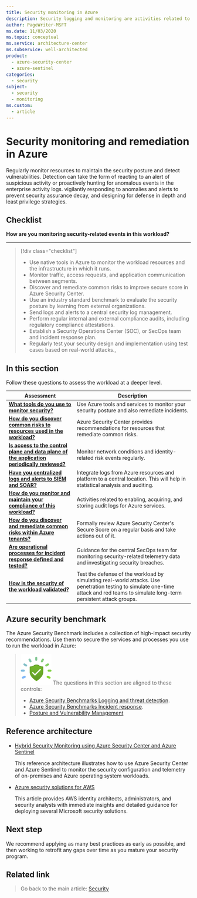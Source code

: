 ```yaml
---
title: Security monitoring in Azure
description: Security logging and monitoring are activities related to enabling, acquiring, and storing audit logs for Azure services.
author: PageWriter-MSFT
ms.date: 11/03/2020
ms.topic: conceptual
ms.service: architecture-center
ms.subservice: well-architected
product:
  - azure-security-center
  - azure-sentinel
categories: 
  - security
subject:
  - security
  - monitoring
ms.custom:
  - article
---
```

 
# Security monitoring and remediation in Azure

Regularly monitor resources to maintain the security posture and detect vulnerabilities. Detection can take the form of reacting to an alert of suspicious activity or proactively hunting for anomalous events in the enterprise activity logs. vigilantly responding to anomalies and alerts to prevent security assurance decay, and designing for defense in depth and least privilege strategies.

## Checklist
**How are you monitoring security-related events in this workload?**
***


> [!div class="checklist"]
> - Use native tools in Azure to monitor the workload resources and the infrastructure in which it runs.
> - Monitor traffic, access requests, and application communication between segments.
> - Discover and remediate common risks to improve secure score in Azure Security Center.
> - Use an industry standard benchmark to evaluate the security posture by learning from external organizations.
> - Send logs and alerts to a central security log management.
> - Perform regular internal and external compliance audits, including regulatory compliance attestations.
> - Establish a Security Operations Center (SOC), or SecOps team and incident response plan.
> - Regularly test your security design and implementation using test cases based on real-world attacks., 

## In this section
Follow these questions to assess the workload at a deeper level.

|Assessment|Description|
|---|---|
|[**What tools do you use to monitor security?**](monitor-tools.md)|Use Azure tools and services to monitor your security posture and also remediate incidents.|
|[**How do you discover common risks to resources used in the workload?**](monitor-resources.md)|Azure Security Center provides recommendations for resources that remediate common risks.|
|[**Is access to the control plane and data plane of the application periodically reviewed?**](monitor-identity-network.md)|Monitor network conditions and identity-related risk events regularly.|
|[**Have you centralized logs and alerts to SIEM and SOAR?**](monitor-logs-alert.md)|Integrate logs from Azure resources and platform to a central location. This will help in statistical analysis and auditing.|
|[**How do you monitor and maintain your compliance of this workload?**](monitor-audit.md)|Activities related to enabling, acquiring, and storing audit logs for Azure services.|
|[**How do you discover and remediate common risks within Azure tenants?**](monitor-remediate.md)|Formally review Azure Security Center's Secure Score on a regular basis and take actions out of it.|
|[**Are operational processes for incident response defined and tested?**](monitor-security-operations.md)|Guidance for the central SecOps team for monitoring security-related telemetry data and investigating security breaches.|
|[**How is the security of the workload validated?**](monitor-test.md)|Test the defense of the workload by simulating real-world attacks. Use penetration testing to simulate one-time attack and red teams to simulate long-term persistent attack groups.|

## Azure security benchmark
The Azure Security Benchmark includes a collection of high-impact security recommendations. Use them to secure the services and processes you use to run the workload in Azure:

> ![Security Benchmark](../../_images/benchmark-security.svg) The questions in this section are aligned to these controls:
> - [Azure Security Benchmarks Logging and threat detection](/azure/security/benchmarks/security-controls-v2-logging-threat-detection).
> - [Azure Security Benchmarks Incident response](/azure/security/benchmarks/security-controls-v2-incident-response).
> - [Posture and Vulnerability Management](/azure/security/benchmarks/security-controls-v2-posture-vulnerability-management)

## Reference architecture

- [Hybrid Security Monitoring using Azure Security Center and Azure Sentinel](/azure/architecture/hybrid/hybrid-security-monitoring)

  This reference architecture illustrates how to use Azure Security Center and Azure Sentinel to monitor the security configuration and telemetry of on-premises and Azure operating system workloads.

- [Azure security solutions for AWS](/azure/architecture/reference-architectures/aws/aws-azure-security-solutions)

  This article provides AWS identity architects, administrators, and security analysts with immediate insights and detailed guidance for deploying several Microsoft security solutions.

## Next step
We recommend applying as many best practices as early as possible, and then working to retrofit any gaps over time as you mature your security program. 

## Related link
> Go back to the main article: [Security](overview.md)
